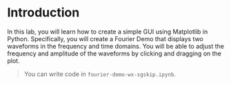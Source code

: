 # Introduction

In this lab, you will learn how to create a simple GUI using Matplotlib in Python. Specifically, you will create a Fourier Demo that displays two waveforms in the frequency and time domains. You will be able to adjust the frequency and amplitude of the waveforms by clicking and dragging on the plot.

> You can write code in `fourier-demo-wx-sgskip.ipynb`.

